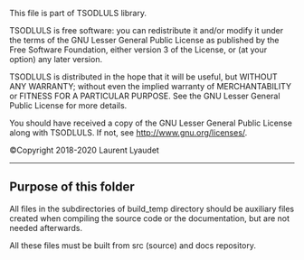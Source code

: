 This file is part of TSODLULS library.

TSODLULS is free software: you can redistribute it and/or modify
it under the terms of the GNU Lesser General Public License as published by
the Free Software Foundation, either version 3 of the License, or
(at your option) any later version.

TSODLULS is distributed in the hope that it will be useful,
but WITHOUT ANY WARRANTY; without even the implied warranty of
MERCHANTABILITY or FITNESS FOR A PARTICULAR PURPOSE.  See the
GNU Lesser General Public License for more details.

You should have received a copy of the GNU Lesser General Public License
along with TSODLULS.  If not, see <http://www.gnu.org/licenses/>.

©Copyright 2018-2020 Laurent Lyaudet

---------------------------------------------------------------------------
Purpose of this folder
---------------------------------------------------------------------------

All files in the subdirectories of build_temp directory should be
auxiliary files created when compiling the source code or the documentation,
but are not needed afterwards.

All these files must be built from src (source) and docs repository.

